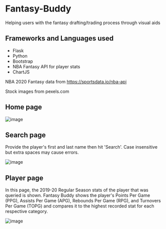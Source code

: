 # Fantasy-Buddy
Helping users with the fantasy drafting/trading process through visual aids
## Frameworks and Languages used
- Flask
- Python
- Bootstrap
- NBA Fantasy API for player stats
- ChartJS

NBA 2020 Fantasy data from https://sportsdata.io/nba-api

Stock images from pexels.com

## Home page
![image](https://user-images.githubusercontent.com/62503648/125189394-3dc35b80-e27b-11eb-90f4-6e3a54516d41.png)


## Search page
Provide the player's first and last name then hit 'Search'. Case insensitive but extra spaces may cause errors.

![image](https://user-images.githubusercontent.com/62503648/124943998-513eae80-e050-11eb-9323-c8a1ecf7a7f6.png)

## Player page
In this page, the 2019-20 Regular Season stats of the player that was queried is shown. Fantasy Buddy shows the player's Points Per Game (PPG), Assists Per Game (APG), Rebounds Per Game (RPG), and Turnovers Per Game (TOPG) and compares it to the highest recorded stat for each respective category. 

![image](https://user-images.githubusercontent.com/62503648/125162617-3e50e900-e1cc-11eb-9ab3-4e5c2ea3642b.png)

